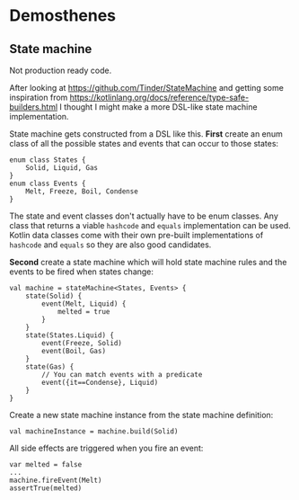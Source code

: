 # Demosthenes

## State machine

Not production ready code. 

After looking at
https://github.com/Tinder/StateMachine and getting some inspiration from 
https://kotlinlang.org/docs/reference/type-safe-builders.html I thought I might make a more 
DSL-like state machine implementation.

State machine gets constructed from a DSL like this. 
__First__ create an enum class of all the possible states and events
that can occur to those states:

    enum class States {
        Solid, Liquid, Gas
    }
    enum class Events {
        Melt, Freeze, Boil, Condense
    }
    
The state and event classes don't actually have to be enum classes.
Any class that returns a viable `hashcode`
and `equals` implementation can be used. Kotlin data classes come with their own
pre-built implementations of `hashcode` and `equals` so they are also good candidates. 

__Second__ create a state machine which will hold state machine rules 
and the events to be fired when states change:

    val machine = stateMachine<States, Events> {
        state(Solid) {
            event(Melt, Liquid) {
                melted = true
            }
        }
        state(States.Liquid) {
            event(Freeze, Solid)
            event(Boil, Gas)
        }
        state(Gas) {
            // You can match events with a predicate
            event({it==Condense}, Liquid)
        }
    }

Create a new state machine instance from the state machine definition:

    val machineInstance = machine.build(Solid)

All side effects are triggered when you fire an event:

    var melted = false
    ...
    machine.fireEvent(Melt)
    assertTrue(melted)
